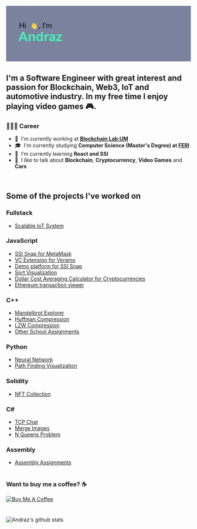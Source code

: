 [![MasterHead](https://github.com/andyv09/andyv09/blob/main/header.png)](https://github.com/andyv09/)


## I'm a Software Engineer with great interest and passion for Blockchain, Web3, IoT and automotive industry. In my free time I enjoy playing video games :video_game:.

### 👨🏻‍💻 Career
- 🏢 &nbsp;I'm currently working at **[Blockchain Lab:UM](https://blockchain-lab.um.si/?lang=en)**
- 🎓 &nbsp;I'm currently studying **Computer Science (Master's Degree) at [FERI](https://feri.um.si/en/)**
- 🤔 &nbsp;I’m currently learning **React and SSI**
- 💬 &nbsp;I like to talk about **Blockchain**, **Cryptocurrency**, **Video Games** and **Cars**

<br />

## Some of the projects I've worked on

### Fullstack
- <a href="https://github.com/andyv09/iot-system">Scalable IoT System</a>

### JavaScript
- <a href="https://github.com/blockchain-lab-um/ssi-snap">SSI Snap for MetaMask</a>
- <a href="https://github.com/blockchain-lab-um/veramo-vc-manager">VC Extension for Veramo</a>
- <a href="https://github.com/blockchain-lab-um/course-dapp">Demo platform for SSI Snap</a>
- <a href="https://andyv09.github.io/sort-visualization/">Sort Visualization</a>
- <a href="https://github.com/andyv09/dca-calculator">Dollar Cost Averaging Calculator for Cryptocurrencies</a>
- <a href="https://github.com/andyv09/eth-transaction-viewer">Ethereum transaction viewer</a>

### C++
- <a href="https://github.com/andyv09/MandelbrotExplorer">Mandelbrot Explorer</a>
- <a href="https://github.com/andyv09/smallProjects/tree/main/huffman">Huffman Compression</a>
- <a href="https://github.com/andyv09/smallProjects/tree/main/lzw">LZW Compression</a>
- <a href="https://github.com/andyv09/smallProjects">Other School Assignments</a>

### Python
- <a href="https://github.com/andyv09/NeuralNetwork">Neural Network</a>
- <a href="https://github.com/andyv09/pathFinder">Path Finding Visualization</a>

### Solidity
 - <a href="https://github.com/andyv09/NFTCollection">NFT Collection</a>
### C#
- <a href="https://github.com/andyv09/TCPChat">TCP Chat</a>
- <a href="https://github.com/andyv09/imageConnector">Merge Images</a>
- <a href="https://github.com/andyv09/nQueens">N Queens Problem</a>
### Assembly
- <a href="https://github.com/andyv09/assemblyProjects">Assembly Assignments</a>

#
### Want to buy me a coffee? ☕️

<a href="https://www.buymeacoffee.com/andyv09" target="_blank"><img src="https://cdn.buymeacoffee.com/buttons/v2/default-yellow.png" alt="Buy Me A Coffee" width="160px" ></a>
#

![Andraz's github stats](https://github-readme-stats.vercel.app/api?username=andyv09&show_icons=true&hide_border=true&theme=gotham)

